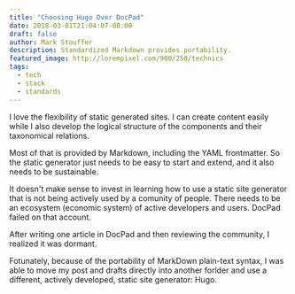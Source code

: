 ```yaml
---
title: "Choosing Hugo Over DocPad"
date: 2018-03-01T21:04:07-08:00
draft: false
author: Mark Stouffer
description: Standardized Markdown provides portability.
featured_image: http://lorempixel.com/900/250/technics
tags:
  - tech
  - stack
  - standards
---
```


I love the flexibility of static generated sites. I can create content easily while I also develop the logical structure of the components and their taxonomical relations.

Most of that is provided by Markdown, including the YAML frontmatter. So the static generator just needs to be easy to start and extend, and it also needs to be sustainable. 

It doesn't make sense to invest in learning how to use a static site generator that is not being actively used by a comunity of people. There needs to be an ecosystem (economic system) of active developers and users. DocPad failed on that account. 

After writing one article in DocPad and then reviewing the community, I realized it was dormant.

Fotunately, because of the portability of MarkDown plain-text syntax, I was able to move my post and drafts directly into another forlder and use a different, actively developed, static site generator: Hugo.